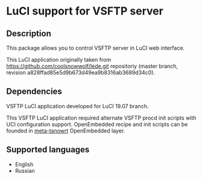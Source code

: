 # LuCI support for VSFTP server

## Description
This package allows you to control VSFTP server in LuCI web interface.

This LuCI application originally taken from https://github.com/coolsnowwolf/lede.git
repositoriy (master branch, revision a828ffad85e5d9b673d49ea9b8316ab3689d34c0).

## Dependencies
VSFTP LuCI application developed for LuCI 19.07 branch.

This VSFTP LuCI application required alternate VSFTP procd init scripts with
UCI configuration support. OpenEmbedded recipe and init scripts can be founded
in [meta-tanowrt](https://github.com/tano-systems/meta-tanowrt.git) OpenEmbedded layer.

## Supported languages
- English
- Russian
